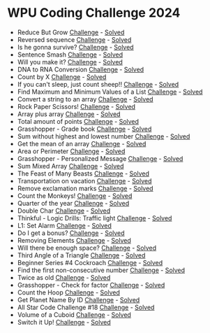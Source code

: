 # WPU Coding Challenge 2024

  - Reduce But Grow [Challenge](https://www.codewars.com/kata/57f780909f7e8e3183000078) - [Solved](https://github.com/ariear/2024-wpu-coding-challenge/blob/main/1-reduceButGrow.py)
  - Reversed sequence [Challenge](https://www.codewars.com/kata/5a00e05cc374cb34d100000d) - [Solved](https://github.com/ariear/2024-wpu-coding-challenge/blob/main/2-reversedSequence.py)
  - Is he gonna survive? [Challenge](https://www.codewars.com/kata/59ca8246d751df55cc00014c) - [Solved](https://github.com/ariear/2024-wpu-coding-challenge/blob/main/3-isHeGonnaSurvive.py)
  - Sentence Smash [Challenge](https://www.codewars.com/kata/53dc23c68a0c93699800041d) - [Solved](https://github.com/ariear/2024-wpu-coding-challenge/blob/main/4-sentenceSmash.py)
  - Will you make it? [Challenge](https://www.codewars.com/kata/5861d28f124b35723e00005e) - [Solved](https://github.com/ariear/2024-wpu-coding-challenge/blob/main/5-willYouMakeIt.py)
  - DNA to RNA Conversion [Challenge](https://www.codewars.com/kata/5556282156230d0e5e000089) - [Solved](https://github.com/ariear/2024-wpu-coding-challenge/blob/main/6-DNAtoRNAconversion.py)
  - Count by X [Challenge](https://www.codewars.com/kata/5513795bd3fafb56c200049e) - [Solved](https://github.com/ariear/2024-wpu-coding-challenge/blob/main/7-countByX.py)
  - If you can't sleep, just count sheep!! [Challenge](https://www.codewars.com/kata/5b077ebdaf15be5c7f000077) - [Solved](https://github.com/ariear/2024-wpu-coding-challenge/blob/main/8-ifYouCantSleep.py)
  - Find Maximum and Minimum Values of a List [Challenge](https://www.codewars.com/kata/577a98a6ae28071780000989) - [Solved](https://github.com/ariear/2024-wpu-coding-challenge/blob/main/9-maxmin.py)
  - Convert a string to an array [Challenge](https://www.codewars.com/kata/57e76bc428d6fbc2d500036d) - [Solved](https://github.com/ariear/2024-wpu-coding-challenge/blob/main/10-stringToArray.py)
  - Rock Paper Scissors! [Challenge](https://www.codewars.com/kata/5672a98bdbdd995fad00000f) - [Solved](https://github.com/ariear/2024-wpu-coding-challenge/blob/main/11-rps.py)
  - Array plus array [Challenge](https://www.codewars.com/kata/5a2be17aee1aaefe2a000151) - [Solved](https://github.com/ariear/2024-wpu-coding-challenge/blob/main/12-arrPlusArr.py)
  - Total amount of points [Challenge](https://www.codewars.com/kata/5bb904724c47249b10000131) - [Solved](https://github.com/ariear/2024-wpu-coding-challenge/blob/main/13-totalAmount.py)
  - Grasshopper - Grade book [Challenge](https://www.codewars.com/kata/55cbd4ba903825f7970000f5) - [Solved](https://github.com/ariear/2024-wpu-coding-challenge/blob/main/14-getGrade.py)
  - Sum without highest and lowest number [Challenge](https://www.codewars.com/kata/576b93db1129fcf2200001e6) - [Solved](https://github.com/ariear/2024-wpu-coding-challenge/blob/main/15-sumArray.py)
  - Get the mean of an array [Challenge](https://www.codewars.com/kata/563e320cee5dddcf77000158) - [Solved](https://github.com/ariear/2024-wpu-coding-challenge/blob/main/16-getAverage.dart)
  - Area or Perimeter [Challenge](https://www.codewars.com/kata/5ab6538b379d20ad880000ab) - [Solved](https://github.com/ariear/2024-wpu-coding-challenge/blob/main/17-areaOrPerimeter.py)
  - Grasshopper - Personalized Message [Challenge](https://www.codewars.com/kata/5772da22b89313a4d50012f7) - [Solved](https://github.com/ariear/2024-wpu-coding-challenge/blob/main/18-greet.py)
  - Sum Mixed Array [Challenge](https://www.codewars.com/kata/57eaeb9578748ff92a000009) - [Solved](https://github.com/ariear/2024-wpu-coding-challenge/blob/main/19-sumMixArr.py)
  - The Feast of Many Beasts [Challenge](https://www.codewars.com/kata/5aa736a455f906981800360d) - [Solved](https://github.com/ariear/2024-wpu-coding-challenge/blob/main/20-feast.py)
  - Transportation on vacation [Challenge](https://www.codewars.com/kata/568d0dd208ee69389d000016) - [Solved](https://github.com/ariear/2024-wpu-coding-challenge/blob/main/21-rentalCarCost.py)
  - Remove exclamation marks [Challenge](https://www.codewars.com/kata/57a0885cbb9944e24c00008e) - [Solved](https://github.com/ariear/2024-wpu-coding-challenge/blob/main/22-removeExclamationMarks.py)
  - Count the Monkeys! [Challenge](https://www.codewars.com/kata/56f69d9f9400f508fb000ba7) - [Solved](https://github.com/ariear/2024-wpu-coding-challenge/blob/main/23-monkeyCount.py)
  - Quarter of the year [Challenge](https://www.codewars.com/kata/5ce9c1000bab0b001134f5af) - [Solved](https://github.com/ariear/2024-wpu-coding-challenge/blob/main/24-quarterOf.py)
  - Double Char [Challenge](https://www.codewars.com/kata/56b1f01c247c01db92000076/) - [Solved](https://github.com/ariear/2024-wpu-coding-challenge/blob/main/25-doubleChar.py)
  - Thinkful - Logic Drills: Traffic light [Challenge](https://www.codewars.com/kata/58649884a1659ed6cb000072) - [Solved](https://github.com/ariear/2024-wpu-coding-challenge/blob/main/26-updateLight.py)
  - L1: Set Alarm [Challenge](https://www.codewars.com/kata/568dcc3c7f12767a62000038) - [Solved](https://github.com/ariear/2024-wpu-coding-challenge/blob/main/27-setAlarm.py)
  - Do I get a bonus? [Challenge](https://www.codewars.com/kata/56f6ad906b88de513f000d96) - [Solved](https://github.com/ariear/2024-wpu-coding-challenge/blob/main/28-bonusTime.py)
  - Removing Elements [Challenge](https://www.codewars.com/kata/5769b3802ae6f8e4890009d2) - [Solved](https://github.com/ariear/2024-wpu-coding-challenge/blob/main/29-removeEveryOther.py)
  - Will there be enough space? [Challenge](https://www.codewars.com/kata/5875b200d520904a04000003) - [Solved](https://github.com/ariear/2024-wpu-coding-challenge/blob/main/30-enough.py)
  - Third Angle of a Triangle [Challenge](https://www.codewars.com/kata/5a023c426975981341000014) - [Solved](https://github.com/ariear/2024-wpu-coding-challenge/blob/main/31-otherAngle.py)
  - Beginner Series #4 Cockroach [Challenge](https://www.codewars.com/kata/55fab1ffda3e2e44f00000c6) - [Solved](https://github.com/ariear/2024-wpu-coding-challenge/blob/main/32-cockroachSpeed.py)
  - Find the first non-consecutive number [Challenge](https://www.codewars.com/kata/58f8a3a27a5c28d92e000144) - [Solved](https://github.com/ariear/2024-wpu-coding-challenge/blob/main/33-firstNonConsecutive.py)
  - Twice as old [Challenge](https://www.codewars.com/kata/5b853229cfde412a470000d0) - [Solved](https://github.com/ariear/2024-wpu-coding-challenge/blob/main/34-twiceAsOld.py)
  - Grasshopper - Check for factor [Challenge](https://www.codewars.com/kata/55cbc3586671f6aa070000fb) - [Solved](https://github.com/ariear/2024-wpu-coding-challenge/blob/main/35-checkForFactor.py)
  - Count the Hoop [Challenge](https://www.codewars.com/kata/55cb632c1a5d7b3ad0000145) - [Solved](https://github.com/ariear/2024-wpu-coding-challenge/blob/main/36-hoopCount.py)
  - Get Planet Name By ID [Challenge](https://www.codewars.com/kata/515e188a311df01cba000003) - [Solved](https://github.com/ariear/2024-wpu-coding-challenge/blob/main/37-getPlanetName.py)
  - All Star Code Challenge #18 [Challenge](https://www.codewars.com/kata/5865918c6b569962950002a1) - [Solved](https://github.com/ariear/2024-wpu-coding-challenge/blob/main/38-strCount.py)
  - Volume of a Cuboid [Challenge](https://www.codewars.com/kata/58261acb22be6e2ed800003a) - [Solved](https://github.com/ariear/2024-wpu-coding-challenge/blob/main/39-getVolumeOfCuboid.py)
  - Switch it Up! [Challenge](https://www.codewars.com/kata/5808dcb8f0ed42ae34000031) - [Solved](https://github.com/ariear/2024-wpu-coding-challenge/blob/main/40-switchItUp.py)
